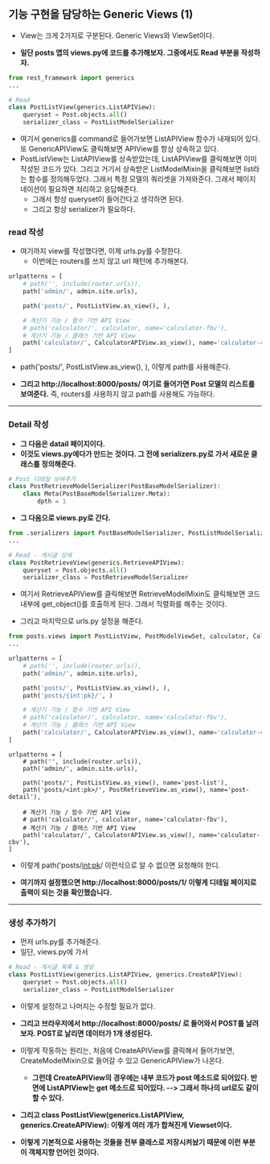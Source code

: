 ## 기능 구현을 담당하는 Generic Views (1)
- View는 크게 2가지로 구분된다. Generic Views와 ViewSet이다.


- **일단 posts 앱의 views.py에 코드를 추가해보자. 그중에서도 Read 부분을 작성하자.**

```python
from rest_framework import generics
...

# Read
class PostListView(generics.ListAPIView):
    queryset = Post.objects.all()
    serializer_class = PostListModelSerializer

```

- 여기서 generics를 command로 들어가보면 ListAPIView 함수가 내재되어 있다. 또 GenericAPIView도 클릭해보면 APIView를 항상 상속하고 있다. 
- PostListView는 ListAPIView를 상속받았는데, ListAPIView를 클릭해보면 이미 작성된 코드가 있다. 그리고 거기서 상속받은 ListModelMixin을 클릭해보면 list라는 함수를 정의해두었다. 그래서 특정 모델의 쿼리셋을 가져와준다. 그래서 페이지네이션이 필요하면 처리하고 응답해준다. 
  - 그래서 항상 queryset이 들어간다고 생각하면 된다. 
  - 그리고 항상 serializer가 필요하다.


### read 작성
- 여기까지 view를 작성했다면, 이제 urls.py를 수정한다. 
  - 이번에는 routers를 쓰지 않고 url 패턴에 추가해본다.


```python
urlpatterns = [
    # path('', include(router.urls)),
    path('admin/', admin.site.urls),

    path('posts/', PostListView.as_view(), ),

    # 계산기 기능 / 함수 기반 API View
    # path('calculator/', calculator, name='calculator-fbv'),
    # 계산기 기능 / 클래스 기반 API View
    path('calculator/', CalculatorAPIView.as_view(), name='calculator-cbv'),
]
```

- path('posts/', PostListView.as_view(), ), 이렇게 path를 사용해준다.  

- **그리고 http://localhost:8000/posts/ 여기로 들어가면 Post 모델의 리스트를 보여준다.** 즉, routers를 사용하지 않고 path를 사용해도 가능하다. 

* * *

### Detail 작성
- **그 다음은 datail 페이지이다.**
- **이것도 views.py에다가 만드는 것이다. 그 전에 serializers.py로 가서 새로운 클래스를 정의해준다.**

```python
# Post 디테일 보여주기
class PostRetrieveModelSerializer(PostBaseModelSerializer):
    class Meta(PostBaseModelSerializer.Meta):
        dpth = 1
```

- **그 다음으로 views.py로 간다.**

```python
from .serializers import PostBaseModelSerializer, PostListModelSerializer, CommentHyperlinkedModelSerializer, PostRetrieveModelSerializer
...

# Read - 게시글 상세
class PostRetrieveView(generics.RetrieveAPIView):
    queryset = Post.objects.all()
    serializer_class = PostRetrieveModelSerializer
```

- 여기서 RetrieveAPIView를 클릭해보면 RetrieveModelMixin도 클릭해보면 코드 내부에 get_object()를 호출하게 된다. 그래서 직렬화를 해주는 것이다. 

- 그리고 마지막으로 urls.py 설정을 해준다.

```python
from posts.views import PostListView, PostModelViewSet, calculator, CalculatorAPIView, CommentModelViewSet, PostRetrieveView
...

urlpatterns = [
    # path('', include(router.urls)),
    path('admin/', admin.site.urls),

    path('posts/', PostListView.as_view(), ),
    path('posts/{int:pk}/', )

    # 계산기 기능 / 함수 기반 API View
    # path('calculator/', calculator, name='calculator-fbv'),
    # 계산기 기능 / 클래스 기반 API View
    path('calculator/', CalculatorAPIView.as_view(), name='calculator-cbv'),
]
```


```
urlpatterns = [
    # path('', include(router.urls)),
    path('admin/', admin.site.urls),

    path('posts/', PostListView.as_view(), name='post-list'),
    path('posts/<int:pk>/', PostRetrieveView.as_view(), name='post-detail'),

    # 계산기 기능 / 함수 기반 API View
    # path('calculator/', calculator, name='calculator-fbv'),
    # 계산기 기능 / 클래스 기반 API View
    path('calculator/', CalculatorAPIView.as_view(), name='calculator-cbv'),
]
```

- 이렇게 path('posts/<int:pk>/ 이런식으로 알 수 없으면 요청해야 한디.

- **여기까지 설정했으면 http://localhost:8000/posts/1/ 이렇게 디테일 페이지로 출력이 되는 것을 확인했습니다.**


* * *

### 생성 추가하기
- 먼저 urls.py를 추가해준다.
- 일단, views.py에 가서 

```python
# Read - 게시글 목록 & 생성
class PostListView(generics.ListAPIView, generics.CreateAPIView):
    queryset = Post.objects.all()
    serializer_class = PostListModelSerializer
```

- 이렇게 설정하고 나머지는 수정할 필요가 없다. 


- **그리고 브라우저에서 http://localhost:8000/posts/ 로 들어와서 POST를 날려보자. POST로 날리면 데이터가 1개 생성된다.**

- 이렇게 작동하는 원리는, 처음에 CreateAPIView를 클릭해서 들어가보면, CreateModelMixin으로 들어갈 수 있고 GenericAPIView가 나온다. 
  - **그런데 CreateAPIView의 경우에는 내부 코드가 post 메소드로 되어있다. 반면에 ListAPIView는 get 메소드로 되어있다. --> 그래서 하나의 url로도 같이 할 수 있다.** 


- **그리고 class PostListView(generics.ListAPIView, generics.CreateAPIView): 이렇게 여러 개가 합쳐진게 Viewset이다.**



- **이렇게 기본적으로 사용하는 것들을 전부 클래스로 저장시켜놨기 때문에 이런 부분이 객체지향 언어인 것이다.**


